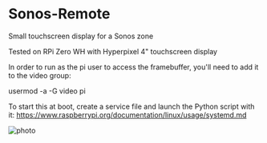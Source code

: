 # Sonos-Remote
Small touchscreen display for a Sonos zone

Tested on RPi Zero WH with Hyperpixel 4" touchscreen display

In order to run as the pi user to access the framebuffer, you'll need to add it to the video group:

usermod -a -G video pi

To start this at boot, create a service file and launch the Python script with it: https://www.raspberrypi.org/documentation/linux/usage/systemd.md

![photo](https://1.bp.blogspot.com/-jDm0RF67ovk/YPIYBy5tLhI/AAAAAAAAulo/qTaQYNSF8Q4pAKGwj8CGEMkK-G04xG_hwCLcBGAsYHQ/s2048/4F80C9C8-EEB6-4BDA-9274-17A5EF7EC377.jpeg)

